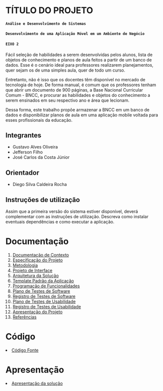 # TÍTULO DO PROJETO

#### `Análise e Desenvolvimento de Sistemas`

#### `Desenvolvimento de uma Aplicação Móvel em um Ambiente de Negócio`

#### `EIXO 2`

Fácil seleção de habilidades a serem desenvolvidas pelos alunos, lista de objetos de conhecimento e planos de aula feitos a partir de um banco de dados. Esse é o cenário ideal para professores realizarem planejamentos, quer sejam os de uma simples aula, quer de todo um curso.

Entretanto, não é isso que os docentes têm disponível no mercado de tecnologia de hoje. De forma manual, é comum que os professores tenham que abrir um documento de 900 páginas, a Base Nacional Curricular Comum - BNCC, e procurar as habilidades e objetos do conhecimento a serem ensinados em seu respectivo ano e área que lecionam.

Dessa forma, este trabalho propõe armazenar a BNCC em um banco de dados e disponibilizar planos de aula em uma aplicação mobile voltada para esses profissionais da educação.

## Integrantes

* Gustavo Alves Oliveira
* Jefferson Filho
* José Carlos da Costa Júnior

## Orientador

* Diego Silva Caldeira Rocha

## Instruções de utilização

Assim que a primeira versão do sistema estiver disponível, deverá complementar com as instruções de utilização. Descreva como instalar eventuais dependências e como executar a aplicação.

# Documentação

<ol>
<li><a href="docs/01-Documentação de Contexto.md"> Documentação de Contexto</a></li>
<li><a href="docs/02-Especificação do Projeto.md"> Especificação do Projeto</a></li>
<li><a href="docs/03-Metodologia.md"> Metodologia</a></li>
<li><a href="docs/04-Projeto de Interface.md"> Projeto de Interface</a></li>
<li><a href="docs/05-Arquitetura da Solução.md"> Arquitetura da Solução</a></li>
<li><a href="docs/06-Template Padrão da Aplicação.md"> Template Padrão da Aplicação</a></li>
<li><a href="docs/07-Programação de Funcionalidades.md"> Programação de Funcionalidades</a></li>
<li><a href="docs/08-Plano de Testes de Software.md"> Plano de Testes de Software</a></li>
<li><a href="docs/09-Registro de Testes de Software.md"> Registro de Testes de Software</a></li>
<li><a href="docs/10-Plano de Testes de Usabilidade.md"> Plano de Testes de Usabilidade</a></li>
<li><a href="docs/11-Registro de Testes de Usabilidade.md"> Registro de Testes de Usabilidade</a></li>
<li><a href="docs/12-Apresentação do Projeto.md"> Apresentação do Projeto</a></li>
<li><a href="docs/13-Referências.md"> Referências</a></li>
</ol>

# Código

<li><a href="src/README.md"> Código Fonte</a></li>

# Apresentação

<li><a href="presentation/README.md"> Apresentação da solução</a></li>
